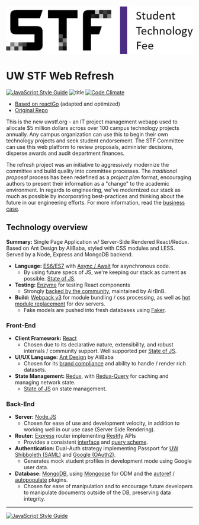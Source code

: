 ![Alt text](app/images/logo.png?raw=true "Title")

# UW STF Web Refresh

[![JavaScript Style Guide](https://img.shields.io/badge/code_style-standard-brightgreen.svg)](https://standardjs.com)
![title](https://travis-ci.org/rykeller/STF-Refresh.svg?branch=v1.0.0)
[![Code Climate](https://codeclimate.com/github/RcKeller/STF-Refresh/badges/gpa.svg)](https://codeclimate.com/github/RcKeller/STF-Refresh)

- [Based on reactGo](https://github.com/reactGo/reactGo/) (adapted and optimized)
- [Original Repo](https://github.com/BBKolton/STF)

This is the new uwstf.org - an IT project management webapp used to allocate $5 million dollars across over 100 campus technology projects annually. Any campus organization can use this to begin their own technology projects and seek student endorsement. The STF Committee can use this web platform to review proposals, administer decisions, disperse awards and audit department finances.

The refresh project was an initiative to aggressively modernize the committee and build quality into committee processes. The *traditional proposal* process has been redefined as a *project plan* format, encouraging authors to present their information as a "change" to the academic environment. In regards to engineering, we've modernized our stack as much as possible by incorporating best-practices and thinking about the future in our engineering efforts. For more information, read the [business case](http://rykeller.com/stf-refresh).


## Technology overview

**Summary:** Single Page Application w/ Server-Side Rendered React/Redux. Based on Ant Design by AliBaba, styled with CSS modules and LESS. Served by a Node, Express and MongoDB backend.

- **Language:** [ES6/ES7](https://babeljs.io/learn-es2015/) with [Async / Await](https://developer.mozilla.org/en-US/docs/Web/JavaScript/Reference/Statements/async_function) for asynchronous code.
  - By using future specs of JS, we're keeping our stack as current as possible. [State of JS](http://stateofjs.com/2016/flavors/).
- **Testing:** [Enzyme](http://airbnb.io/enzyme/docs/api/) for testing React components
  - Strongly [backed by the community](http://stateofjs.com/2016/testing/), maintained by AirBnB.
- **Build:** [Webpack v3](https://webpack.js.org/concepts/) for module bundling / css processing, as well as [hot module replacement](https://webpack.js.org/concepts/hot-module-replacement/) for dev servers.
  - Fake models are pushed into fresh databases using [Faker](https://github.com/marak/faker.js).


### Front-End
- **Client Framework:** [React](https://reactjs.org/tutorial/tutorial.html)
  - Chosen due to its declarative nature, extensibility, and robust internals / community support. Well supported per [State of JS](http://stateofjs.com/2016/frontend/).
- **UI/UX Language:** [Ant Design](https://ant.design/docs/react/introduce) by AliBaba
  - Chosen for its [brand compliance](http://www.washington.edu/brand/web-2/html-web-components/) and ability to handle / render rich datasets.
- **State Management:** [Redux](https://redux.js.org/), with [Redux-Query](https://amplitude.github.io/redux-query/) for caching and managing network state.
  - [State of JS](http://stateofjs.com/2016/statemanagement/) on state management.


### Back-End
- **Server:** [Node.JS](https://nodejs.org/en/docs/)
  - Chosen for ease of use and development velocity, in addition to working well in our use case (Server Side Rendering).
- **Router:**  [Express](https://expressjs.com/en/starter/basic-routing.html) router implementing [Restify](http://restify.com/docs/home/) APIs
  - Provides a consistent [interface](/server/db/controllers/restify.js) and [query scheme](/app/services/api.js).
- **Authentication:** Dual-Auth strategy implementing Passport for [UW Shibboleth (SAML)](https://www.npmjs.com/package/passport-uwshib) and [Google (OAuth2)](https://www.npmjs.com/package/passport-google-oauth).
  - Generates mock student profiles in development mode using Google user data.
- **Database:** [MongoDB](https://docs.mongodb.com/), using [Mongoose](http://mongoosejs.com/) for ODM and the [autoref](https://www.npmjs.com/package/mongoose-autorefs) / [autopopulate](https://www.npmjs.com/package/mongoose-autopopulate) plugins.
  - Chosen for ease of manipulation and to encourage future developers to manipulate documents outside of the DB, preserving data integrity.



---

[![JavaScript Style Guide](https://cdn.rawgit.com/feross/standard/master/badge.svg)](https://github.com/feross/standard)
